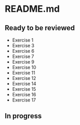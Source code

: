 # README.md

## Ready to be reviewed

* Exercise 1
* Exercise 3
* Exercise 6
* Exercise 7
* Exercise 9
* Exercise 10
* Exercise 11
* Exercise 12
* Exercise 14
* Exercise 15
* Exercise 16
* Exercise 17

## In progress




